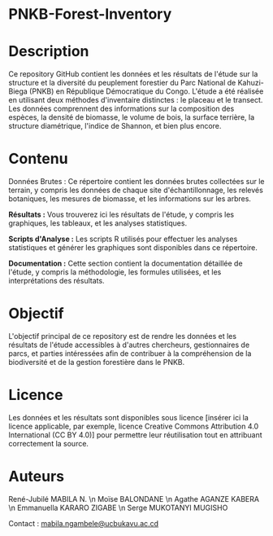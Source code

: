 # PNKB-Forest-Inventory

# Description
Ce repository GitHub contient les données et les résultats de l'étude sur la structure et la diversité du peuplement forestier du Parc National de Kahuzi-Biega (PNKB) en République Démocratique du Congo. L'étude a été réalisée en utilisant deux méthodes d'inventaire distinctes : le placeau et le transect. Les données comprennent des informations sur la composition des espèces, la densité de biomasse, le volume de bois, la surface terrière, la structure diamétrique, l'indice de Shannon, et bien plus encore.

# Contenu

Données Brutes : Ce répertoire contient les données brutes collectées sur le terrain, y compris les données de chaque site d'échantillonnage, les relevés botaniques, les mesures de biomasse, et les informations sur les arbres.

**Résultats :** Vous trouverez ici les résultats de l'étude, y compris les graphiques, les tableaux, et les analyses statistiques.

**Scripts d'Analyse :** Les scripts R utilisés pour effectuer les analyses statistiques et générer les graphiques sont disponibles dans ce répertoire.

**Documentation :** Cette section contient la documentation détaillée de l'étude, y compris la méthodologie, les formules utilisées, et les interprétations des résultats.

# Objectif
L'objectif principal de ce repository est de rendre les données et les résultats de l'étude accessibles à d'autres chercheurs, gestionnaires de parcs, et parties intéressées afin de contribuer à la compréhension de la biodiversité et de la gestion forestière dans le PNKB.

# Licence
Les données et les résultats sont disponibles sous licence [insérer ici la licence applicable, par exemple, licence Creative Commons Attribution 4.0 International (CC BY 4.0)] pour permettre leur réutilisation tout en attribuant correctement la source.

# Auteurs
René-Jubilé MABILA N. \n
Moïse BALONDANE \n
Agathe AGANZE KABERA \n
Emmanuella KARARO ZIGABE \n
Serge MUKOTANYI MUGISHO

Contact : mabila.ngambele@ucbukavu.ac.cd
